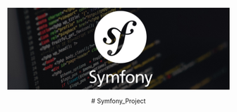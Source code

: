 <p align="center">
  <img src="symfony.jpg" width="850" title="hover text">
</p>
<p align="center">
  # Symfony_Project
</p>
